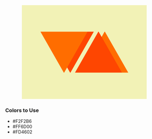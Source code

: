 <div style="text-align:center">
    <img src="../images/14.png" />
</div>

### Colors to Use
- #F2F2B6
- #FF6D00
- #FD4602